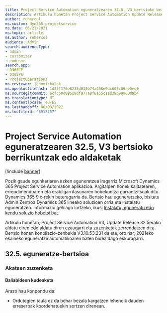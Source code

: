 ```yaml
---
title: Project Service Automation eguneratzearen 32.5, V3 bertsioko berrikuntzak edo aldaketak
description: Artikulu honetan Project Service Automation Update Release 32.5, V3-n eskuragarri dauden ezaugarriak eta zuzenketak zerrendatzen dira.
author: ruhercul
ms.custom: dyn365-projectservice
ms.date: 06/21/2021
ms.topic: article
ms.author: ruhercul
audience: Admin
search.audienceType:
- admin
- customizer
- enduser
search.app:
- D365CE
- D365PS
- ProjectOperations
ms.reviewer: johnmichalak
ms.openlocfilehash: 1d32f176e8235d030b74a458e9dc602c06ae5ed0
ms.sourcegitcommit: 6cfc50d89528df977a8f6a55c1ad39d99800d9b4
ms.translationtype: MT
ms.contentlocale: eu-ES
ms.lasthandoff: 06/03/2022
ms.locfileid: "8918757"
---
```

# <a name="whats-new-or-changed-in-project-service-automation-update-release-325-v3"></a>Project Service Automation eguneratzearen 32.5, V3 bertsioko berrikuntzak edo aldaketak

[!include [banner](../includes/psa-now-project-operations.md)]

Pozik gaude egunkariaren azken eguneratzea iragarriz Microsoft Dynamics 365 Project Service Automation aplikazioa. Argitalpen honek kalitatearen, errendimenduaren eta erabilgarritasunaren hobekuntza garrantzitsuak ditu. Dynamics 365 9.x-rekin bateragarria da. Bertsio hau eguneratzeko, bisitatu Admin Zentroa Dynamics 365 lineako soluzioen orria eta instalatu eguneratzea. Informazio gehiago lortzeko, ikusi [Instalatu, eguneratu edo kendu soluzio hobetsi bat](/power-platform/admin/install-remove-preferred-solution).

Artikulu honetan, Project Service Automation V3, Update Release 32.5erako aldatu diren edo aldatu diren ezaugarri eta zuzenketak zerrendatzen dira. Bertsio honen konpilazio-zenbakia V3.10.53.231 da eta, oro har, 2021eko ekaineko eguneratze automatikoaren baten bidez dago eskuragarri.

## <a name="update-release-325"></a>32.5. eguneratze-bertsioa

### <a name="bug-fixes"></a>Akatsen zuzenketa

#### <a name="resource-management"></a>Baliabideen kudeaketa

Arazo hau konpondu da:

- Ordutegien taula ez da behar bezala kargatzen lehendik dauden erreserbak koordenatuekin sortzen direnean.

